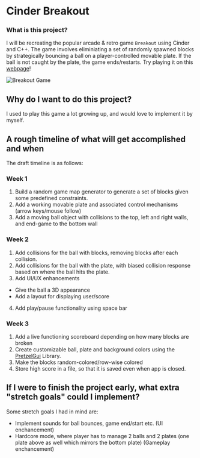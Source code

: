 # Cinder Breakout

### What is this project?

I will be recreating the popular arcade & retro game `Breakout` using Cinder and C++. The game involves eliminiating a set of randomly spawned blocks by strategically bouncing a ball on a player-controlled movable plate. If the ball is not caught by the plate, the game ends/restarts. Try playing it on this [webpage](https://elgoog.im/breakout/)!

![Breakout Game](https://upload.wikimedia.org/wikipedia/en/thumb/2/2b/Breakout2600.svg/480px-Breakout2600.svg.png)

## Why do I want to do this project? 

I used to play this game a lot growing up, and would love to implement it by myself. 

## A rough timeline of what will get accomplished and when 
The draft timeline is as follows:

### Week 1 
1. Build a random game map generator to generate a set of blocks given some predefined constraints.
2. Add a working movable plate and associated control mechanisms (arrow keys/mouse follow)
3. Add a moving ball object with collisions to the top, left and right walls, and end-game to the bottom wall

### Week 2 
1. Add collisions for the ball with blocks, removing blocks after each collision. 
2. Add collisions for the ball with the plate, with biased collision response based on where the ball hits the plate. 
3. Add UI/UX enhancements 
  - Give the ball a 3D appearance
  - Add a layout for displaying user/score
4. Add play/pause functionality using space bar

### Week 3
1. Add a live functioning scoreboard depending on how many blocks are broken
2. Create customizable ball, plate and background colors using the [PretzelGui](https://github.com/cwhitney/PretzelGui) Library.
3. Make the blocks random-colored/row-wise colored 
4. Store high score in a file, so that it is saved even when app is closed. 

## If I were to finish the project early, what extra "stretch goals" could I implement?

Some stretch goals I had in mind are:

- Implement sounds for ball bounces, game end/start etc. (UI enchancement)
- Hardcore mode, where player has to manage 2 balls and 2 plates (one plate above as well which mirrors the bottom plate) (Gameplay enchancement)
